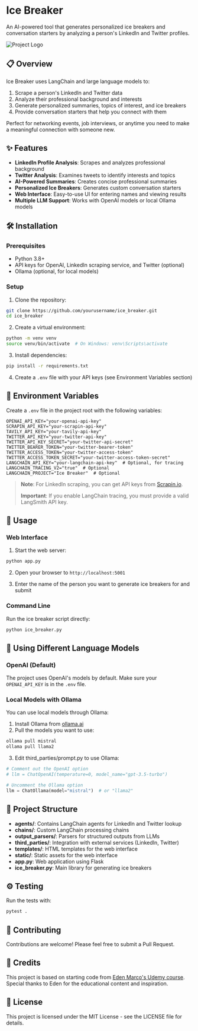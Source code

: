 # Ice Breaker

An AI-powered tool that generates personalized ice breakers and conversation starters by analyzing a person's LinkedIn and Twitter profiles.

![Project Logo](https://github.com/emarco177/ice_breaker/blob/main/static/demo.gif)

## 📋 Overview

Ice Breaker uses LangChain and large language models to:
1. Scrape a person's LinkedIn and Twitter data
2. Analyze their professional background and interests
3. Generate personalized summaries, topics of interest, and ice breakers
4. Provide conversation starters that help you connect with them

Perfect for networking events, job interviews, or anytime you need to make a meaningful connection with someone new.

## ✨ Features

- **LinkedIn Profile Analysis**: Scrapes and analyzes professional background
- **Twitter Analysis**: Examines tweets to identify interests and topics
- **AI-Powered Summaries**: Creates concise professional summaries
- **Personalized Ice Breakers**: Generates custom conversation starters
- **Web Interface**: Easy-to-use UI for entering names and viewing results
- **Multiple LLM Support**: Works with OpenAI models or local Ollama models

## 🛠️ Installation

### Prerequisites
- Python 3.8+
- API keys for OpenAI, LinkedIn scraping service, and Twitter (optional)
- Ollama (optional, for local models)

### Setup

1. Clone the repository:
```bash
git clone https://github.com/yourusername/ice_breaker.git
cd ice_breaker
```

2. Create a virtual environment:
```bash
python -m venv venv
source venv/bin/activate  # On Windows: venv\Scripts\activate
```

3. Install dependencies:
```bash
pip install -r requirements.txt
```

4. Create a `.env` file with your API keys (see Environment Variables section)

## 🔑 Environment Variables

Create a `.env` file in the project root with the following variables:

```
OPENAI_API_KEY="your-openai-api-key"
SCRAPIN_API_KEY="your-scrapin-api-key"
TAVILY_API_KEY="your-tavily-api-key"
TWITTER_API_KEY="your-twitter-api-key"
TWITTER_API_KEY_SECRET="your-twitter-api-secret"
TWITTER_BEARER_TOKEN="your-twitter-bearer-token"
TWITTER_ACCESS_TOKEN="your-twitter-access-token"
TWITTER_ACCESS_TOKEN_SECRET="your-twitter-access-token-secret"
LANGCHAIN_API_KEY="your-langchain-api-key"  # Optional, for tracing
LANGCHAIN_TRACING_V2="true"  # Optional
LANGCHAIN_PROJECT="Ice Breaker"  # Optional
```

> **Note**: For LinkedIn scraping, you can get API keys from [Scrapin.io](https://www.scrapin.io/).
> 
> **Important**: If you enable LangChain tracing, you must provide a valid LangSmith API key.

## 🚀 Usage

### Web Interface

1. Start the web server:
```bash
python app.py
```

2. Open your browser to `http://localhost:5001`

3. Enter the name of the person you want to generate ice breakers for and submit

### Command Line

Run the ice breaker script directly:
```bash
python ice_breaker.py
```

## 🧠 Using Different Language Models

### OpenAI (Default)

The project uses OpenAI's models by default. Make sure your `OPENAI_API_KEY` is in the `.env` file.

### Local Models with Ollama

You can use local models through Ollama:

1. Install Ollama from [ollama.ai](https://ollama.ai)
2. Pull the models you want to use:
```bash
ollama pull mistral
ollama pull llama2
```

3. Edit third_parties/prompt.py to use Ollama:
```python
# Comment out the OpenAI option
# llm = ChatOpenAI(temperature=0, model_name="gpt-3.5-turbo")

# Uncomment the Ollama option
llm = ChatOllama(model="mistral")  # or "llama2"
```

## 📁 Project Structure

- **agents/**: Contains LangChain agents for LinkedIn and Twitter lookup
- **chains/**: Custom LangChain processing chains
- **output_parsers/**: Parsers for structured outputs from LLMs
- **third_parties/**: Integration with external services (LinkedIn, Twitter)
- **templates/**: HTML templates for the web interface
- **static/**: Static assets for the web interface
- **app.py**: Web application using Flask
- **ice_breaker.py**: Main library for generating ice breakers

## ⚙️ Testing

Run the tests with:
```bash
pytest .
```

## 🤝 Contributing

Contributions are welcome! Please feel free to submit a Pull Request.

## 📝 Credits

This project is based on starting code from [Eden Marco's Udemy course](https://www.udemy.com/user/eden-marco/). Special thanks to Eden for the educational content and inspiration.

## 📄 License

This project is licensed under the MIT License - see the LICENSE file for details.

